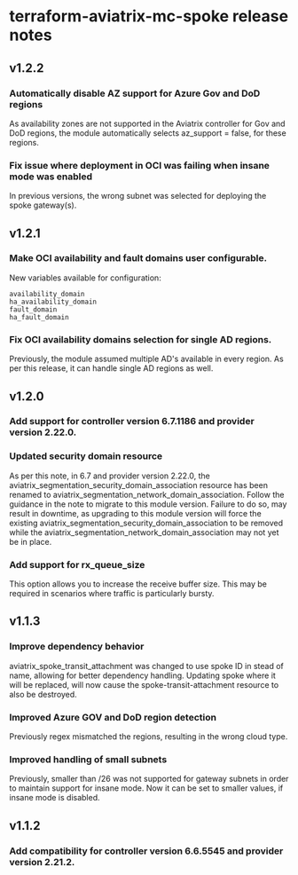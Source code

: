 # terraform-aviatrix-mc-spoke release notes

## v1.2.2

### Automatically disable AZ support for Azure Gov and DoD regions
As availability zones are not supported in the Aviatrix controller for Gov and DoD regions, the module automatically selects az_support = false, for these regions.

### Fix issue where deployment in OCI was failing when insane mode was enabled
In previous versions, the wrong subnet was selected for deploying the spoke gateway(s).

## v1.2.1

### Make OCI availability and fault domains user configurable.
New variables available for configuration:
```
availability_domain
ha_availability_domain
fault_domain
ha_fault_domain
```

### Fix OCI availability domains selection for single AD regions.
Previously, the module assumed multiple AD's available in every region. As per this release, it can handle single AD regions as well.

## v1.2.0

### Add support for controller version 6.7.1186 and provider version 2.22.0.

### Updated security domain resource
As per this note, in 6.7 and provider version 2.22.0, the aviatrix_segmentation_security_domain_association resource has been renamed to aviatrix_segmentation_network_domain_association.
Follow the guidance in the note to migrate to this module version. Failure to do so, may result in downtime, as upgrading to this module version will force the existing aviatrix_segmentation_security_domain_association to be removed while the aviatrix_segmentation_network_domain_association may not yet be in place.

### Add support for rx_queue_size
This option allows you to increase the receive buffer size. This may be required in scenarios where traffic is particularly bursty.

## v1.1.3

### Improve dependency behavior
aviatrix_spoke_transit_attachment was changed to use spoke ID in stead of name, allowing for better dependency handling. Updating spoke where it will be replaced, will now cause the spoke-transit-attachment resource to also be destroyed.

### Improved Azure GOV and DoD region detection
Previously regex mismatched the regions, resulting in the wrong cloud type.

### Improved handling of small subnets
Previously, smaller than /26 was not supported for gateway subnets in order to maintain support for insane mode. Now it can be set to smaller values, if insane mode is disabled.

## v1.1.2

### Add compatibility for controller version 6.6.5545 and provider version 2.21.2.
